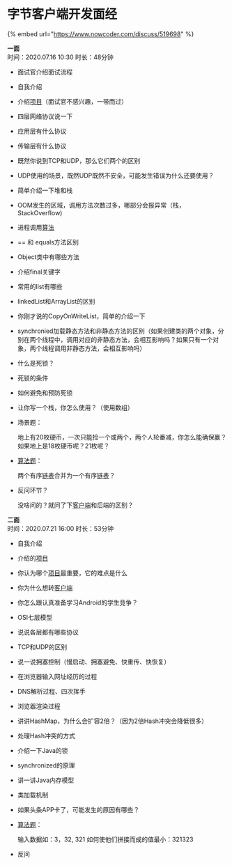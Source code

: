 # 字节客户端开发面经

{% embed url="https://www.nowcoder.com/discuss/519698" %}

**一面**\
时间：2020.07.16 10:30 时长：48分钟

* 面试官介绍面试流程
* 自我介绍
* 介绍[项目](https://app.gitbook.com/jump/super-jump/word?word=%E9%A1%B9%E7%9B%AE)（面试官不感兴趣，一带而过）
* 四层网络协议说一下
* 应用层有什么协议
* 传输层有什么协议
* 既然你说到TCP和UDP，那么它们两个的区别
* UDP使用的场景，既然UDP既然不安全，可能发生错误为什么还要使用？
* 简单介绍一下堆和栈
* OOM发生的区域，调用方法次数过多，哪部分会报异常（栈，StackOverflow)
* 进程调用[算法](https://app.gitbook.com/jump/super-jump/word?word=%E7%AE%97%E6%B3%95)
* \== 和 equals方法区别
* Object类中有哪些方法
* 介绍final关键字
* 常用的list有哪些
* linkedList和ArrayList的区别
* 你刚才说的CopyOnWriteList，简单的介绍一下
* synchronied加载静态方法和非静态方法的区别（如果创建类的两个对象，分别在两个线程中，调用对应的非静态方法，会相互影响吗？如果只有一个对象，两个线程调用非静态方法，会相互影响吗）
* 什么是死锁？
* 死锁的条件
* 如何避免和预防死锁
* 让你写一个栈，你怎么使用？（使用数组）
*   场景题：

    地上有20枚硬币，一次只能捡一个或两个，两个人轮番减，你怎么能确保赢？如果地上是18枚硬币呢？21枚呢？
*   [算法题](https://app.gitbook.com/jump/super-jump/word?word=%E7%AE%97%E6%B3%95%E9%A2%98)：

    两个有序[链表](https://app.gitbook.com/jump/super-jump/word?word=%E9%93%BE%E8%A1%A8)合并为一个有序[链表](https://app.gitbook.com/jump/super-jump/word?word=%E9%93%BE%E8%A1%A8)？
*   反问环节？

    没啥问的？就问了下[客户端](https://app.gitbook.com/jump/super-jump/word?word=%E5%AE%A2%E6%88%B7%E7%AB%AF)和后端的区别？

**二面**\
时间：2020.07.21 16:00 时长：53分钟

* 自我介绍
* 介绍的[项目](https://app.gitbook.com/jump/super-jump/word?word=%E9%A1%B9%E7%9B%AE)
* 你认为哪个[项目](https://app.gitbook.com/jump/super-jump/word?word=%E9%A1%B9%E7%9B%AE)最重要，它的难点是什么
* 你为什么想转[客户端](https://app.gitbook.com/jump/super-jump/word?word=%E5%AE%A2%E6%88%B7%E7%AB%AF)
* 你怎么跟认真准备学习Android的学生竞争？
* OSI七层模型
* 说说各层都有哪些协议
* TCP和UDP的区别
* 说一说拥塞控制（慢启动、拥塞避免、快重传、快恢复）
* 在浏览器输入网址经历的过程
* DNS解析过程、四次挥手
* 浏览器渲染过程
* 讲讲HashMap，为什么会扩容2倍？（因为2倍Hash冲突会降低很多）
* 处理Hash冲突的方式
* 介绍一下Java的锁
* synchronized的原理
* 讲一讲Java内存模型
* 类加载机制
* 如果头条APP卡了，可能发生的原因有哪些？
*   [算法题](https://app.gitbook.com/jump/super-jump/word?word=%E7%AE%97%E6%B3%95%E9%A2%98)：

    输入数据如：3，32, 321 如何使他们拼接而成的值最小：321323
* 反问
